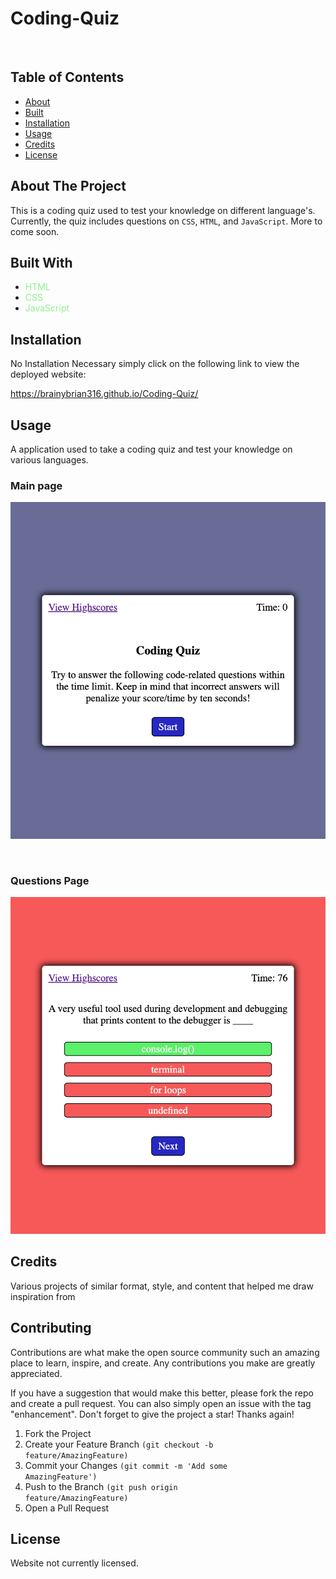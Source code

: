 # Coding-Quiz
&nbsp;
## Table of Contents
- [About](#About-The-Project)
- [Built](#built-with)
- [Installation](#Installation)
- [Usage](#Usage)
- [Credits](#Credits)
- [License](#License)

## About The Project

This is a coding quiz used to test your knowledge on different language's. Currently, the quiz includes questions on <code>CSS</code>, <code>HTML</code>, and <code>JavaScript</code>. More to come soon.

## Built With
- <span style="color:lightgreen">HTML</span>
- <span style="color:lightgreen">CSS</span>
- <span style="color:lightgreen">JavaScript</span>

## Installation
No Installation Necessary simply click on the following link to view the deployed website:

https://brainybrian316.github.io/Coding-Quiz/

## Usage
A application used to take a coding quiz and test your knowledge on various languages. 

<h3> Main page</h3>

![ScreenShot](/assets/images/Home.png)

&nbsp;

<h3> Questions Page </h3>

![ScreenShot](/assets/images/feedback.png)


## Credits
Various projects of similar format, style, and content that helped me draw inspiration from

## Contributing
Contributions are what make the open source community such an amazing place to learn, inspire, and create. Any contributions you make are greatly appreciated.

If you have a suggestion that would make this better, please fork the repo and create a pull request. You can also simply open an issue with the tag "enhancement". Don't forget to give the project a star! Thanks again!

1. Fork the Project
2. Create your Feature Branch <code>(git checkout -b feature/AmazingFeature)</code>
3. Commit your Changes <code>(git commit -m 'Add some AmazingFeature')</code>
4. Push to the Branch <code>(git push origin feature/AmazingFeature)</code>
5. Open a Pull Request

## License
Website not currently licensed.

